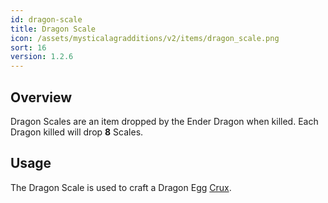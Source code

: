 ```yaml
---
id: dragon-scale
title: Dragon Scale
icon: /assets/mysticalagradditions/v2/items/dragon_scale.png
sort: 16
version: 1.2.6
---
```


## Overview

Dragon Scales are an item dropped by the Ender Dragon when killed. Each Dragon killed will drop **8** Scales.

## Usage

The Dragon Scale is used to craft a Dragon Egg [Crux](../blocks/cruxes.md).
